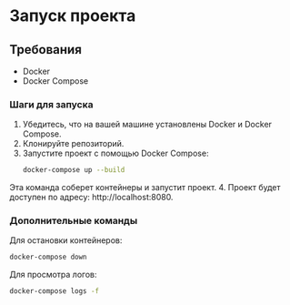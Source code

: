 # Запуск проекта

## Требования
- Docker
- Docker Compose

### Шаги для запуска

1. Убедитесь, что на вашей машине установлены Docker и Docker Compose.
2. Клонируйте репозиторий.
3. Запустите проект с помощью Docker Compose:
    ```bash
   docker-compose up --build
    ```
Эта команда соберет контейнеры и запустит проект.
4. Проект будет доступен по адресу: http://localhost:8080.

### Дополнительные команды
Для остановки контейнеров:
```bash
docker-compose down
```
Для просмотра логов:
```bash
docker-compose logs -f
```

